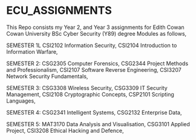 # ECU_ASSIGNMENTS

This Repo consists my Year 2, and Year 3 assignments for Edith Cowan Cowan University BSc Cyber Security (Y89) degree
Modules as follows,

SEMESTER 1L
CSI2102 Information Security,
CSI2104 Introduction to Information Warfare,

SEMESTER 2:
CSG2305 Computer Forensics,
CSG2344 Project Methods and Professionalism,
CSI2107 Software Reverse Engineering,
CSI3207 Network Security Fundamentals,

SEMESTER 3:
CSG3308 Wireless Security,
CSG3309 IT Security Management,
CSI2108 Cryptographic Concepts,
CSP2101 Scripting Languages,

SEMESTER 4:
CSG2341 Intelligent Systems,
CSG2132 Enterprise Data,

SEMESTER 5:
MAT3170 Data Analysis and Visualisation,
CSG3101 Applied Project,
CSI3208 Ethical Hacking and Defence,

